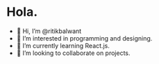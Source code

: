 <h1> Hola. </h1>

- 👋 Hi, I’m @ritikbalwant
- 👀 I’m interested in programming and designing.
- 🌱 I’m currently learning React.js.
- 💞️ I’m looking to collaborate on projects.

<!---
ritikbalwant/ritikbalwant is a ✨ special ✨ repository because its `README.md` (this file) appears on your GitHub profile.
You can click the Preview link to take a look at your changes.
--->

